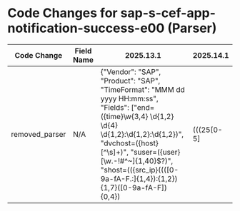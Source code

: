 # Code Changes for sap-s-cef-app-notification-success-e00 (Parser)

| Code Change | Field Name | 2025.13.1 | 2025.14.1 |
|-------------|------------|-----------|------------|
| removed_parser | N/A | {"Vendor": "SAP", "Product": "SAP", "TimeFormat": "MMM dd yyyy HH:mm:ss", "Fields": ["end=({time}\w{3,4} \d{1,2} \d{4} \d{1,2}:\d{1,2}:\d{1,2})", "dvchost=({host}[^\s]+)", "suser=({user}[\w\.\-\!\#\^\~]{1,40}\$?)", "shost=(({src_ip}((([0-9a-fA-F.:]{1,4}):{1,2}){1,7}([0-9a-fA-F]){0,4})|(((25[0-5]|(2[0-4]|1\d|[0-9]|)\d)\.?\b){4}))(:({src_port}\d+))?|({src_host}[\w.-]+))\s", "msg=({additional_info}[^=]+?)\s*\w+=", "dvc=({dest_ip}((([0-9a-fA-F.]{0,4}):{1,2}){1,7}([0-9a-fA-F]){0,4})|(((25[0-5]|(2[0-4]|1\d|[0-9]|)\d)\.?\b){4}))(:({dest_port}\d+))?", "duser=({account_name}[^\s]+)", "cat=({category}[^=]+?)\s*\w+=", "SECUDE\|C-Bus\|[^\|]+\|(|({activity_id}[^\|]+))\|(|(-|({event_name}[^\|]+)))\|"], "Name": "sap-s-cef-app-notification-success-e00", "ParserVersion": "v1.0.0", "Conditions": ["CEF:", "|SECUDE|C-Bus|", "|E00|New System Log File Started.|"]} | N/A |